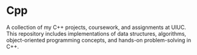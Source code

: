# Cpp
A collection of my C++ projects, coursework, and assignments at UIUC. This repository includes implementations of data structures, algorithms, object-oriented programming concepts, and hands-on problem-solving in C++.
